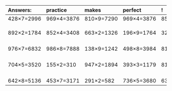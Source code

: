 | Answers: | practice | makes | perfect | ! |
| :--- | :--- | :--- | :--- | :--- |
| 428×7=2996 | 969×4=3876 | 810×9=7290 | 969×4=3876 | 851×5=4255 | 
|   |   |   |   |   | 
|   |   |   |   |   | 
|   |   |   |   |   | 
| 892×2=1784 | 852×4=3408 | 663×2=1326 | 196×9=1764 | 329×3=987 | 
|   |   |   |   |   | 
|   |   |   |   |   | 
|   |   |   |   |   | 
|   |   |   |   |   | 
| 976×7=6832 | 986×8=7888 | 138×9=1242 | 498×8=3984 | 810×5=4050 | 
|   |   |   |   |   | 
|   |   |   |   |   | 
|   |   |   |   |   | 
|   |   |   |   |   | 
| 704×5=3520 | 155×2=310 | 947×2=1894 | 393×3=1179 | 815×4=3260 | 
|   |   |   |   |   | 
|   |   |   |   |   | 
|   |   |   |   |   | 
|   |   |   |   |   | 
| 642×8=5136 | 453×7=3171 | 291×2=582 | 736×5=3680 | 636×6=3816 | 

